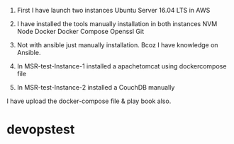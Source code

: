 1) First I have launch two instances Ubuntu Server 16.04 LTS in AWS
2) I have  installed the tools manually installation in both instances 
NVM
Node 
Docker
Docker Compose 
Openssl 
Git 

3) Not with ansible just manually installation. Bcoz I have knowledge on Ansible. 
4) In MSR-test-Instance-1 installed a apachetomcat using dockercompose file 
5) In MSR-test-Instance-2 installed a CouchDB manually

I have upload the docker-compose file & play book also.

# devopstest
